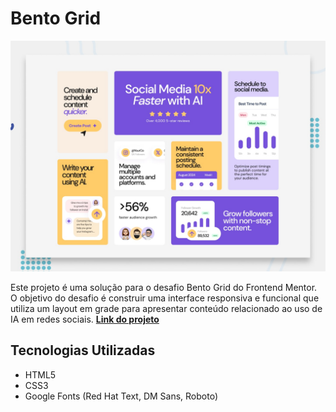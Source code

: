 # Bento Grid 

![Design da pagina](./assets/design/desing.jpg)

Este projeto é uma solução para o desafio Bento Grid do Frontend Mentor. O objetivo do desafio é construir uma interface responsiva e funcional que utiliza um layout em grade para apresentar conteúdo relacionado ao uso de IA em redes sociais. **[Link do projeto](https://davirrocha.github.io/BentoGrid/)**

## Tecnologias Utilizadas
- HTML5
- CSS3
- Google Fonts (Red Hat Text, DM Sans, Roboto)